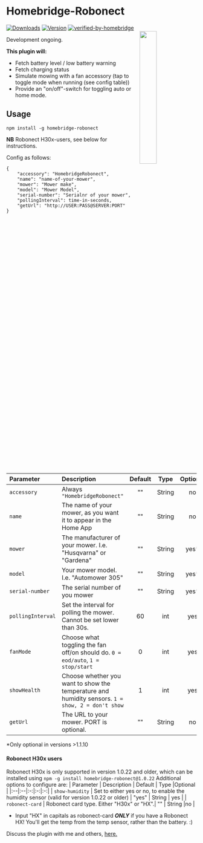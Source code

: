 # Homebridge-Robonect
[![Downloads](https://img.shields.io/npm/dt/homebridge-robonect.svg?color=critical)](https://www.npmjs.com/package/homebridge-robonect)
[![Version](https://img.shields.io/npm/v/homebridge-robonect)](https://www.npmjs.com/package/homebridge-robonect)
[![verified-by-homebridge](https://badgen.net/badge/homebridge/verified/purple)](https://github.com/homebridge/homebridge/wiki/Verified-Plugins)<br>
<img src="https://i.postimg.cc/QxQwrNV3/IMG-1446.png" width="30%" align="right">

Development ongoing.

**This plugin will:**
* Fetch battery level / low battery warning
* Fetch charging status
* Simulate mowing with a fan accessory (tap to toggle mode when running (see config table))
* Provide an "on/off"-switch for toggling auto or home mode.  

## Usage

`npm install -g homebridge-robonect`   

**NB** Robonect H30x-users, see below for instructions.

Config as follows:  

	{  
		"accessory": "HomebridgeRobonect",  
		"name": "name-of-your-mower",  
		"mower": "Mower make",  
		"model": "Mower Model",
		"serial-number": "Serialnr of your mower",
		"pollingInterval": time-in-seconds,  
		"getUrl": "http://USER:PASS@SERVER:PORT"  
	}  


| Parameter | Description | Default | Type |Optional |
|:--|:--|:-:|:-:|:-:|
| `accessory`    | Always `"HomebridgeRobonect"` |     ""    |  String  | no    |
| `name`          | The name of your mower, as you want it to appear in the Home App  | ""  |  String  |no |
| `mower`          | The manufacturer of your mower. I.e. "Husqvarna" or "Gardena"   |  "" |  String |yes* |
| `model`         |  Your mower model. I.e. "Automower 305"        |  "" |  String  |yes* |
| `serial-number` | The serial number of you mower|  ""  |  String  |yes* |
|`pollingInterval`| Set the interval for polling the mower. Cannot be set lower than 30s. | 60 | int | yes |
|`fanMode`| Choose what toggling the fan off/on should do. `0 = eod/auto`, `1 = stop/start` | 0 | int | yes |
|`showHealth`| Choose whether you want to show the temperature and humidity sensors. `1 = show, 2 = don't show` | 1 | int | yes |
| `getUrl`        | The URL to your mower. PORT is optional. | "" | String | no |

 *Only optional in versions >1.1.10

#### Robonect H30x users

Robonect H30x is only supported in version 1.0.22 and older, which can be installed using `npm -g install homebridge-robonect@1.0.22`
Additional options to configure are:
| Parameter | Description | Default | Type |Optional |
|:--|:--|:-:|:-:|:-:|
| `show-humidity` | Set to either yes or no, to enable the humidity sensor (valid for version 1.0.22 or older) | "yes" |  String  | yes |
| `robonect-card` | Robonect card type. Either "H30x" or "HX".|    ""     |  String  |no |

 * Input "HX" in capitals as robonect-card _**ONLY**_ if you have a Robonect HX! You'll get the temp from the temp sensor, rather than the battery. :)

Discuss the plugin with me and others, [here.](https://forum.robonect.de/viewforum.php?f=55)
